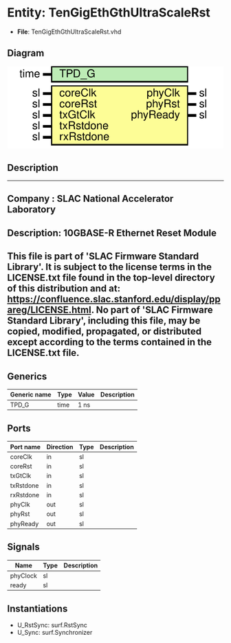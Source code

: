 # Entity: TenGigEthGthUltraScaleRst

- **File**: TenGigEthGthUltraScaleRst.vhd
## Diagram

![Diagram](TenGigEthGthUltraScaleRst.svg "Diagram")
## Description

-----------------------------------------------------------------------------
 Company    : SLAC National Accelerator Laboratory
-----------------------------------------------------------------------------
 Description: 10GBASE-R Ethernet Reset Module
-----------------------------------------------------------------------------
 This file is part of 'SLAC Firmware Standard Library'.
 It is subject to the license terms in the LICENSE.txt file found in the
 top-level directory of this distribution and at:
    https://confluence.slac.stanford.edu/display/ppareg/LICENSE.html.
 No part of 'SLAC Firmware Standard Library', including this file,
 may be copied, modified, propagated, or distributed except according to
 the terms contained in the LICENSE.txt file.
-----------------------------------------------------------------------------
## Generics

| Generic name | Type | Value | Description |
| ------------ | ---- | ----- | ----------- |
| TPD_G        | time | 1 ns  |             |
## Ports

| Port name | Direction | Type | Description |
| --------- | --------- | ---- | ----------- |
| coreClk   | in        | sl   |             |
| coreRst   | in        | sl   |             |
| txGtClk   | in        | sl   |             |
| txRstdone | in        | sl   |             |
| rxRstdone | in        | sl   |             |
| phyClk    | out       | sl   |             |
| phyRst    | out       | sl   |             |
| phyReady  | out       | sl   |             |
## Signals

| Name     | Type | Description |
| -------- | ---- | ----------- |
| phyClock | sl   |             |
| ready    | sl   |             |
## Instantiations

- U_RstSync: surf.RstSync
- U_Sync: surf.Synchronizer
